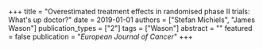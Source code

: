 +++
title = "Overestimated treatment effects in randomised phase II trials: What's up doctor?"
date = 2019-01-01
authors = ["Stefan Michiels", "James Wason"]
publication_types = ["2"]
tags = ["Wason"]
abstract = ""
featured = false
publication = "*European Journal of Cancer*"
+++

